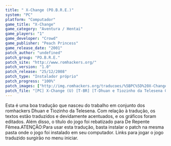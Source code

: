```yaml
---
title: " X-Change (PO.B.R.E.)"
system: "PC"
platform: "Computador"
game_title: "X-Change"
game_category: "Aventura / Hentai"
game_players: "1"
game_developer: "Crowd"
game_publisher: "Peach Princess"
game_release_date: "2001"
patch_author: "undefined"
patch_group: "PO.B.R.E."
patch_site: "http://www.romhackers.org/"
patch_version: "1.0"
patch_release: "25/12/2008"
patch_type: "Instalador próprio"
patch_progress: "100%"
patch_images: ["http://img.romhackers.org/traducoes/%5BPC%5D%20X-Change%20-%20POBRE%20-%201.gif","http://img.romhackers.org/traducoes/%5BPC%5D%20X-Change%20-%20POBRE%20-%202.gif","http://img.romhackers.org/traducoes/%5BPC%5D%20X-Change%20-%20POBRE%20-%203.gif"]
patch_file: "[PC] X-Change (U) [T-BR] [T-Dhuan e Tiozinho da Telesena G-POBRE] [V-1.0 P-100% A-2008].zip"
---
```

Esta é uma boa tradução que nasceu do trabalho em conjunto dos romhackers Dhuan e Tiozinho da Telesena. Com relação à tradução, os textos estão traduzidos e devidamente acentuados, e os gráficos foram editados. Além disso, o título do jogo foi rebatizado para De Repente Fêmea.ATENÇÃO:Para usar esta tradução, basta instalar o patch na mesma pasta onde o jogo foi instalado em seu computador. Links para jogar o jogo traduzido surgirão no menu iniciar.